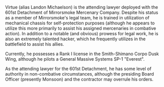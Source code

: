 Virtue (alias Landon Michaelson) is the attending lawyer deployed with the 601st Detachment of Mirrorsmoke Mercenary Company. Despite his status as a member of Mirrorsmoke's legal team, he is trained in utilization of mechanical chassis for self-protection purposes (although he appears to utilize this more primarily to assist his assigned mercenaries in combative action). In addition to a notable (and obvious) prowess for legal work, he is also an extremely talented hacker, which he frequently utilizes in the battlefield to assist his allies.

Currently, he possesses a Rank I license in the Smith-Shimano Corpo Dusk Wing, although he pilots a General Massive Systems SP-1 "Everest".

As the attending lawyer for the 601st Detachment, he has some level of authority in non-combative circumstances, although the presiding Board Officer (presently Monsoon) and the contractor may overrule his orders.
